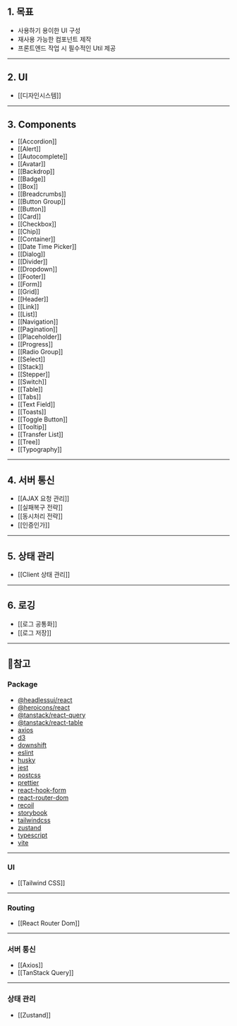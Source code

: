 ## 1. 목표
- 사용하기 용이한 UI 구성
- 재사용 가능한 컴포넌트 제작
- 프론트엔드 작업 시 필수적인 Util 제공
---
## 2. UI
- [[디자인시스템]]
---
## 3. Components
- [[Accordion]]
- [[Alert]]
- [[Autocomplete]]
- [[Avatar]]
- [[Backdrop]]
- [[Badge]]
- [[Box]]
- [[Breadcrumbs]]
- [[Button Group]]
- [[Button]]
- [[Card]]
- [[Checkbox]]
- [[Chip]]
- [[Container]]
- [[Date Time Picker]]
- [[Dialog]]
- [[Divider]]
- [[Dropdown]]
- [[Footer]]
- [[Form]]
- [[Grid]]
- [[Header]]
- [[Link]]
- [[List]]
- [[Navigation]]
- [[Pagination]]
- [[Placeholder]]
- [[Progress]]
- [[Radio Group]]
- [[Select]]
- [[Stack]]
- [[Stepper]]
- [[Switch]]
- [[Table]]
- [[Tabs]]
- [[Text Field]]
- [[Toasts]]
- [[Toggle Button]]
- [[Tooltip]]
- [[Transfer List]]
- [[Tree]]
- [[Typography]]
---
## 4. 서버 통신
- [[AJAX 요청 관리]]
- [[실패복구 전략]]
- [[동시처리 전략]]
- [[인증인가]]
---
## 5. 상태 관리
- [[Client 상태 관리]]
---
## 6. 로깅
- [[로그 공통화]]
- [[로그 저장]]
---
## 🔗참고
### Package
- [@headlessui/react](https://headlessui.com/)
- [@heroicons/react](https://heroicons.com/)
- [@tanstack/react-query](https://tanstack.com/query/latest)
- [@tanstack/react-table](https://tanstack.com/table/latest)
- [axios](https://axios-http.com/kr/docs/intro)
- [d3](https://d3js.org/)
- [downshift](https://www.downshift-js.com/)
- [eslint](https://eslint.org/)
- [husky](https://typicode.github.io/husky/)
- [jest](https://jestjs.io/)
- [postcss](https://postcss.org/)
- [prettier](https://prettier.io/)
- [react-hook-form](https://react-hook-form.com/)
- [react-router-dom](https://reactrouter.com/)
- [recoil](https://recoiljs.org/ko/)
- [storybook](https://storybook.js.org/)
- [tailwindcss](https://tailwindcss.com/)
- [zustand](https://zustand-demo.pmnd.rs/)
- [typescript](https://www.typescriptlang.org/)
- [vite](https://ko.vitejs.dev/guide/)
---
### UI
- [[Tailwind CSS]]
---
### Routing
- [[React Router Dom]]
---
### 서버 통신
- [[Axios]]
- [[TanStack Query]]
---
### 상태 관리
- [[Zustand]]